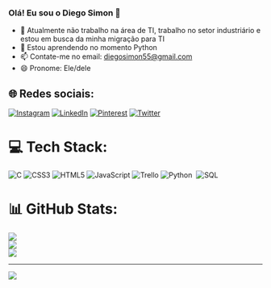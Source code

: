 ### Olá! Eu sou o Diego Simon 👋

- 🔭 Atualmente não trabalho na área de TI, trabalho no setor industriário e estou em busca da minha migração para TI
- 🌱 Estou aprendendo no momento Python
- 📫 Contate-me no email: diegosimon55@gmail.com
- 😄 Pronome: Ele/dele

## 🌐 Redes sociais:
[![Instagram](https://img.shields.io/badge/Instagram-%23E4405F.svg?logo=Instagram&logoColor=white)](https://instagram.com/https://www.instagram.com/diegosimon55/) [![LinkedIn](https://img.shields.io/badge/LinkedIn-%230077B5.svg?logo=linkedin&logoColor=white)](https://linkedin.com/in/https://www.linkedin.com/in/diego-simon/) [![Pinterest](https://img.shields.io/badge/Pinterest-%23E60023.svg?logo=Pinterest&logoColor=white)](https://pinterest.com/https://br.pinterest.com/diegosimon55/) [![Twitter](https://img.shields.io/badge/Twitter-%231DA1F2.svg?logo=Twitter&logoColor=white)](https://twitter.com/https://twitter.com/diegosimon55) 

# 💻 Tech Stack:
![C](https://img.shields.io/badge/c-%2300599C.svg?style=for-the-badge&logo=c&logoColor=white) ![CSS3](https://img.shields.io/badge/css3-%231572B6.svg?style=for-the-badge&logo=css3&logoColor=white) ![HTML5](https://img.shields.io/badge/html5-%23E34F26.svg?style=for-the-badge&logo=html5&logoColor=white) ![JavaScript](https://img.shields.io/badge/javascript-%23323330.svg?style=for-the-badge&logo=javascript&logoColor=%23F7DF1E) ![Trello](https://img.shields.io/badge/Trello-%23026AA7.svg?style=for-the-badge&logo=Trello&logoColor=white)
![Python](https://img.shields.io/badge/Python-3776AB?style=for-the-badge&logo=python&logoColor=white)&nbsp; ![SQL](https://img.shields.io/badge/-SQL-0D1117?style=for-the-badge&logo=sql&labelColor=0D1117)&nbsp;
# 📊 GitHub Stats:
![](https://github-readme-stats.vercel.app/api?username=DiegoSimon55&theme=dark&hide_border=false&include_all_commits=false&count_private=false)<br/>
![](https://github-readme-streak-stats.herokuapp.com/?user=DiegoSimon55&theme=dark&hide_border=false)<br/>
![](https://github-readme-stats.vercel.app/api/top-langs/?username=DiegoSimon55&theme=dark&hide_border=false&include_all_commits=false&count_private=false&layout=compact)

---
[![](https://visitcount.itsvg.in/api?id=DiegoSimon55&icon=0&color=0)](https://visitcount.itsvg.in)

<!-- Proudly created with GPRM ( https://gprm.itsvg.in ) -->
